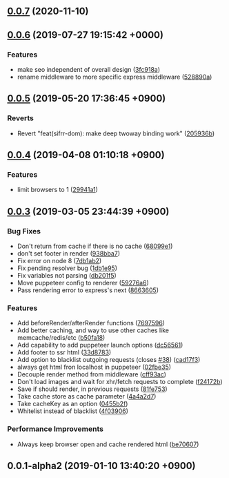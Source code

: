 ## [0.0.7](https://github.com/sifrr/sifrr/compare/v0.0.6...v0.0.7) (2020-11-10)



## [0.0.6](https://github.com/sifrr/sifrr/compare/v0.0.5...v0.0.6) (2019-07-27 19:15:42 +0000)


### Features

* make seo independent of overall design ([3fc918a](https://github.com/sifrr/sifrr/commit/3fc918ae9dd2eff6d08e2b00c46dbeb51a190b91))
* rename middleware to more specific express middleware ([528890a](https://github.com/sifrr/sifrr/commit/528890ad1c2b9f2be87d8b62bad4dd889d534783))



## [0.0.5](https://github.com/sifrr/sifrr/compare/v0.0.4...v0.0.5) (2019-05-20 17:36:45 +0900)


### Reverts

* Revert "feat(sifrr-dom): make deep twoway binding work" ([205936b](https://github.com/sifrr/sifrr/commit/205936bd4bae1b715867c126885ea145a4ffb1cf))



## [0.0.4](https://github.com/sifrr/sifrr/compare/v0.0.3...v0.0.4) (2019-04-08 01:10:18 +0900)


### Features

* limit browsers to 1 ([29941a1](https://github.com/sifrr/sifrr/commit/29941a196be2e7419669610ab2e8fa488eff9734))



## [0.0.3](https://github.com/sifrr/sifrr/compare/v0.0.1-alpha2...v0.0.3) (2019-03-05 23:44:39 +0900)


### Bug Fixes

* Don't return from cache if there is no cache ([68099e1](https://github.com/sifrr/sifrr/commit/68099e1232c103a47164f6fbf725994c929df58f))
* don't set footer in render ([938bba7](https://github.com/sifrr/sifrr/commit/938bba7d8d3a1f917d2e63158f65aa3637a5234c))
* Fix error on node 8 ([7db1ab2](https://github.com/sifrr/sifrr/commit/7db1ab220ea907d815fd9017f9d7e3cf7c4e6339))
* Fix pending resolver bug ([1db1e95](https://github.com/sifrr/sifrr/commit/1db1e95349ad0562664ab67b4d816c5a8e15dec5))
* Fix variables not parsing ([db201f5](https://github.com/sifrr/sifrr/commit/db201f568cc105b8ea2947be283b40cb262bf31a))
* Move puppeteer config to renderer ([59276a6](https://github.com/sifrr/sifrr/commit/59276a6180e687dcecd94a1c88aa21f897e92f74))
* Pass rendering error to express's next ([8663605](https://github.com/sifrr/sifrr/commit/8663605922182b84137f348bd65220ef9359ef20))


### Features

* Add beforeRender/afterRender functions ([7697596](https://github.com/sifrr/sifrr/commit/76975969b85e8ad021beafb86a8d70845202a90e))
* Add better caching, and way to use other caches like memcache/redis/etc ([b50fa18](https://github.com/sifrr/sifrr/commit/b50fa18b9b192ae4144131c927ec1976e89de005))
* Add capability to add puppeteer launch options ([dc56561](https://github.com/sifrr/sifrr/commit/dc56561507e9c11d307214c32a79b3a558e44503))
* Add footer to ssr html ([33d8783](https://github.com/sifrr/sifrr/commit/33d87837155207a2976db25366c9a12a4df58a03))
* Add option to blacklist outgoing requests (closes [#38](https://github.com/sifrr/sifrr/issues/38)) ([cad17f3](https://github.com/sifrr/sifrr/commit/cad17f304cd4de0b6ce4937e23f36ddd3aab0225))
* always get html fron localhost in puppeteer ([02fbe35](https://github.com/sifrr/sifrr/commit/02fbe35ddc3ed27cc7410c5f950c614e8b14b030))
* Decouple render method from middleware ([cff93ac](https://github.com/sifrr/sifrr/commit/cff93acda634f6ca8bbe67962cf719719f4d2a92))
* Don't load images and wait for xhr/fetch requests to complete ([f24172b](https://github.com/sifrr/sifrr/commit/f24172bfa6bc93be4c56c2e3c07f423fd1893cc7))
* Save if should render, in previous requests ([81fe753](https://github.com/sifrr/sifrr/commit/81fe7536e3ce28076e1a7812760f308055c6a6ef))
* Take cache store as cache parameter ([4a4a2d7](https://github.com/sifrr/sifrr/commit/4a4a2d7213a6c3cd8a2e6ae85ec91f1f169d9501))
* Take cacheKey as an option ([0455b2f](https://github.com/sifrr/sifrr/commit/0455b2f1ed619d656c69b46597756e4241a66781))
* Whitelist instead of blacklist ([4f03906](https://github.com/sifrr/sifrr/commit/4f03906ac18944a4adc3018b86661172d62764c3))


### Performance Improvements

* Always keep browser open and cache rendered html ([be70607](https://github.com/sifrr/sifrr/commit/be7060705a32539e44b732ba67b4b630dde93586))



## 0.0.1-alpha2 (2019-01-10 13:40:20 +0900)



